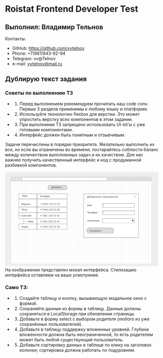 # Roistat Frontend Developer Test

## Выполнил: Владимир Тельнов
Контакты:
* GitHub: https://github.com/vvtelnov
* Phone: +7(961)943-92-94
* Telegram: vv@Telnov
* e-mail: vvtelnov@mail.ru

## Дублирую текст задания

### Советы по выполнению ТЗ
* 1.	Перед выполнением рекомендуем прочитать наш code conv. Первые 3 раздела применимы к любому языку и платформе.
* 2.	Используйте технологию flexbox для верстки. Это может упростить верстку всех компонентов в этом задании.
* 3.	При выполнении ТЗ запрещено использовать UI-kit’ы c уже готовыми компонентами. 
* 4.	Интерфейс должен быть понятным и отзывчивым.

Задачи перечислены в порядке приоритета. Желательно выполнить их все, но если вы ограничены во времени, постарайтесь соблюсти баланс между количеством выполненных задач и их качеством. Для нас важнее получить качественный интерфейс и код с продуманной разбивкой компонентов.


![Техническое задание](image.png)
На изображении представлен мокап интерфейса. Стилизацию интерфейса оставляем на ваше усмотрение.

### Само ТЗ:
* 1.	Создайте таблицу и кнопку, вызывающую модальное окно с формой.
* 2.	Сохраняйте данные из формы в таблицу. Данные должны сохраняться в LocalStorage при обновлении страницы.
* 3.	Добавьте в форму select с выбором родителя (любого из уже сохранённых пользователей).  
* 4.	Добавьте в таблицу поддержку вложенных уровней. Глубина вложенности должна быть неограниченной, то есть родителем может быть любой существующий пользователь.
* 5.	Добавьте сортировку данных в таблице по клику на заголовок колонки; сортировка должна работать по подуровням.


